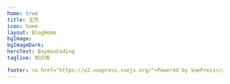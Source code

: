 ```yaml
---
home: true
title: 主页
icon: home
layout: BlogHome
bgImage: 
bgImageDark: 
heroText: BaymaxCoding
tagline: 知识库

footer: <a href="https://v2.vuepress.vuejs.org/">Powered by VuePress</a> | <a href="https://theme-hope.vuejs.press">Theme by VuePress Theme Hope</a> | <a href="https://github.com/BaymaxCoding/baymaxcoding.github.io/blob/main/LICENSE">MIT Licensed</a>
---
```

